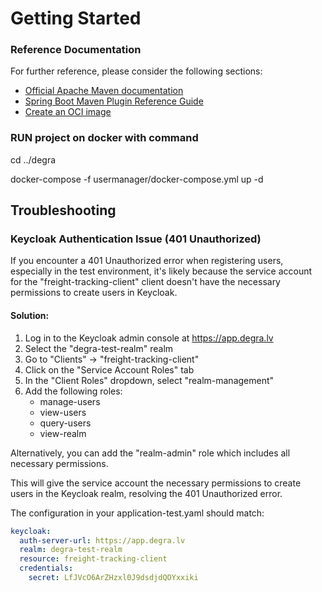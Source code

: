 # Getting Started

### Reference Documentation

For further reference, please consider the following sections:

* [Official Apache Maven documentation](https://maven.apache.org/guides/index.html)
* [Spring Boot Maven Plugin Reference Guide](https://docs.spring.io/spring-boot/3.4.0/maven-plugin)
* [Create an OCI image](https://docs.spring.io/spring-boot/3.4.0/maven-plugin/build-image.html)

### RUN project on docker with command 
cd ../degra

docker-compose -f usermanager/docker-compose.yml up -d

## Troubleshooting

### Keycloak Authentication Issue (401 Unauthorized)

If you encounter a 401 Unauthorized error when registering users, especially in the test environment, it's likely because the service account for the "freight-tracking-client" client doesn't have the necessary permissions to create users in Keycloak.

#### Solution:

1. Log in to the Keycloak admin console at https://app.degra.lv
2. Select the "degra-test-realm" realm
3. Go to "Clients" → "freight-tracking-client"
4. Click on the "Service Account Roles" tab
5. In the "Client Roles" dropdown, select "realm-management"
6. Add the following roles:
   - manage-users
   - view-users
   - query-users
   - view-realm

Alternatively, you can add the "realm-admin" role which includes all necessary permissions.

This will give the service account the necessary permissions to create users in the Keycloak realm, resolving the 401 Unauthorized error.

The configuration in your application-test.yaml should match:
```yaml
keycloak:
  auth-server-url: https://app.degra.lv
  realm: degra-test-realm
  resource: freight-tracking-client
  credentials:
    secret: LfJVcO6ArZHzxl0J9dsdjdQOYxxiki
```

